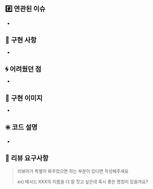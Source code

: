 <!-- PR 제목 예시:
ex) [PR] 기능 구현 (#이슈번호)
-->

## #️⃣ 연관된 이슈

-

## 📑 구현 사항

-

## 🌀 어려웠던 점

-

## 📸 구현 이미지

-

## ❇️ 코드 설명

-

## 💬 리뷰 요구사항

> 리뷰어가 특별히 봐주었으면 하는 부분이 있다면 작성해주세요
>
> ex) 메서드 XXX의 이름을 더 잘 짓고 싶은데 혹시 좋은 명칭이 있을까요?
